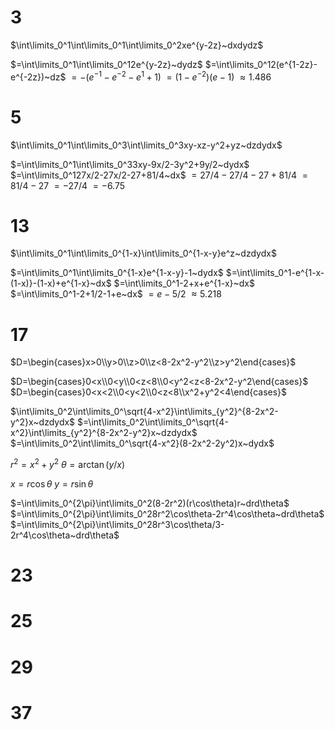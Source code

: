 # 3

$\int\limits_0^1\int\limits_0^1\int\limits_0^2xe^{y-2z}~dxdydz$

$=\int\limits_0^1\int\limits_0^12e^{y-2z}~dydz$
$=\int\limits_0^12(e^{1-2z}-e^{-2z})~dz$
$=-(e^{-1}-e^{-2}-e^{1}+1)$
$=(1-e^{-2})(e-1)$
$\approx1.486$

# 5

$\int\limits_0^1\int\limits_0^3\int\limits_0^3xy-xz-y^2+yz~dzdydx$

$=\int\limits_0^1\int\limits_0^33xy-9x/2-3y^2+9y/2~dydx$
$=\int\limits_0^127x/2-27x/2-27+81/4~dx$
$=27/4-27/4-27+81/4$
$=81/4-27$
$=-27/4$
$=-6.75$

# 13

$\int\limits_0^1\int\limits_0^{1-x}\int\limits_0^{1-x-y}e^z~dzdydx$

$=\int\limits_0^1\int\limits_0^{1-x}e^{1-x-y}-1~dydx$
$=\int\limits_0^1-e^{1-x-(1-x)}-(1-x)+e^{1-x}~dx$
$=\int\limits_0^1-2+x+e^{1-x}~dx$
$=\int\limits_0^1-2+1/2-1+e~dx$
$=e-5/2$
$\approx5.218$

# 17

$D=\begin{cases}x>0\\y>0\\z>0\\z<8-2x^2-y^2\\z>y^2\end{cases}$

$D=\begin{cases}0<x\\0<y\\0<z<8\\0<y^2<z<8-2x^2-y^2\end{cases}$
$D=\begin{cases}0<x<2\\0<y<2\\0<z<8\\x^2+y^2<4\end{cases}$

$\int\limits_0^2\int\limits_0^\sqrt{4-x^2}\int\limits_{y^2}^{8-2x^2-y^2}x~dzdydx$
$=\int\limits_0^2\int\limits_0^\sqrt{4-x^2}\int\limits_{y^2}^{8-2x^2-y^2}x~dzdydx$
$=\int\limits_0^2\int\limits_0^\sqrt{4-x^2}(8-2x^2-2y^2)x~dydx$

$r^2=x^2+y^2$
$\theta=\arctan(y/x)$

$x=r\cos\theta$
$y=r\sin\theta$

$=\int\limits_0^{2\pi}\int\limits_0^2(8-2r^2)(r\cos\theta)r~drd\theta$
$=\int\limits_0^{2\pi}\int\limits_0^28r^2\cos\theta-2r^4\cos\theta~drd\theta$
$=\int\limits_0^{2\pi}\int\limits_0^28r^3\cos\theta/3-2r^4\cos\theta~drd\theta$

# 23

# 25

# 29

# 37
